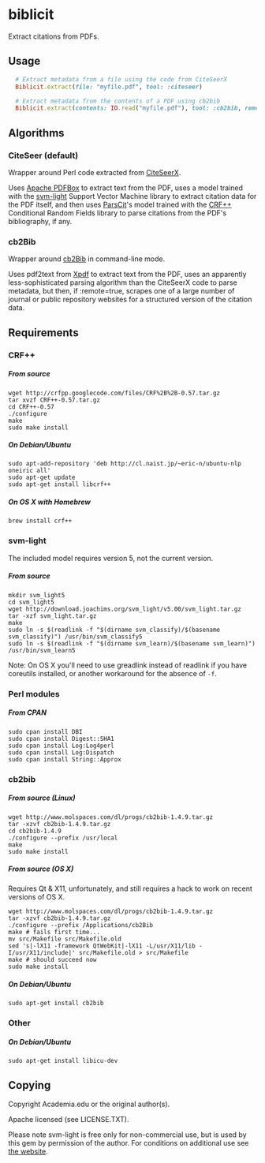 biblicit
=============

Extract citations from PDFs.

## Usage

```ruby
  # Extract metadata from a file using the code from CiteSeerX
  Biblicit.extract(file: "myfile.pdf", tool: :citeseer)

  # Extract metadata from the contents of a PDF using cb2bib
  Biblicit.extract(contents: IO.read("myfile.pdf"), tool: :cb2bib, remote: true)
```

## Algorithms

### CiteSeer (default)

Wrapper around Perl code extracted from [CiteSeerX](http://citeseer.ist.psu.edu/). 

Uses [Apache PDFBox](http://pdfbox.apache.org/) to extract text from the PDF, uses a model trained with the [svm-light](http://svmlight.joachims.org/) Support Vector Machine library to extract citation data for the PDF itself, and then uses [ParsCit](http://aye.comp.nus.edu.sg/parsCit/)'s model trained with the [CRF++](http://code.google.com/p/crfpp/) Conditional Random Fields library to parse citations from the PDF's bibliography, if any.

### cb2Bib

Wrapper around [cb2Bib](http://www.molspaces.com/cb2bib/) in command-line mode.

Uses pdf2text from [Xpdf](http://www.foolabs.com/xpdf/download.html) to extract text from the PDF, uses an apparently less-sophisticated parsing algorithm than the CiteSeerX code to parse metadata, but then, if :remote=true, scrapes one of a large number of journal or public repository websites for a structured version of the citation data.

## Requirements

### CRF++
 
##### From source

    wget http://crfpp.googlecode.com/files/CRF%2B%2B-0.57.tar.gz
    tar xvzf CRF++-0.57.tar.gz
    cd CRF++-0.57
    ./configure 
    make
    sudo make install

##### On Debian/Ubuntu

    sudo apt-add-repository 'deb http://cl.naist.jp/~eric-n/ubuntu-nlp oneiric all'
    sudo apt-get update
    sudo apt-get install libcrf++

##### On OS X with Homebrew

    brew install crf++

### svm-light

The included model requires version 5, not the current version.

##### From source

    mkdir svm_light5
    cd svm_light5
    wget http://download.joachims.org/svm_light/v5.00/svm_light.tar.gz
    tar -xzf svm_light.tar.gz
    make
    sudo ln -s $(readlink -f "$(dirname svm_classify)/$(basename svm_classify)") /usr/bin/svm_classify5
    sudo ln -s $(readlink -f "$(dirname svm_learn)/$(basename svm_learn)") /usr/bin/svm_learn5

Note: On OS X you'll need to use greadlink instead of readlink if you have coreutils installed, or another workaround for the absence of `-f`.

### Perl modules

##### From CPAN

    sudo cpan install DBI
    sudo cpan install Digest::SHA1
    sudo cpan install Log:Log4perl
    sudo cpan install Log:Dispatch
    sudo cpan install String::Approx

### cb2bib

##### From source (Linux)

    wget http://www.molspaces.com/dl/progs/cb2bib-1.4.9.tar.gz
    tar -xzvf cb2bib-1.4.9.tar.gz
    cd cb2bib-1.4.9
    ./configure --prefix /usr/local
    make
    sudo make install

##### From source (OS X)

Requires Qt & X11, unfortunately, and still requires a hack to work on recent versions of OS X.

    wget http://www.molspaces.com/dl/progs/cb2bib-1.4.9.tar.gz
    tar -xzvf cb2bib-1.4.9.tar.gz
    ./configure --prefix /Applications/cb2Bib
    make # fails first time...
    mv src/Makefile src/Makefile.old
    sed 's|-lX11 -framework QtWebKit|-lX11 -L/usr/X11/lib -I/usr/X11/include|' src/Makefile.old > src/Makefile
    make # should succeed now
    sudo make install

##### On Debian/Ubuntu

    sudo apt-get install cb2bib

### Other

##### On Debian/Ubuntu

    sudo apt-get install libicu-dev

## Copying

Copyright Academia.edu or the original author(s).

Apache licensed (see LICENSE.TXT).

Please note svm-light is free only for non-commercial use, but is used by this gem by permission of the author. For conditions on additional use see [the website](http://svmlight.joachims.org/).
